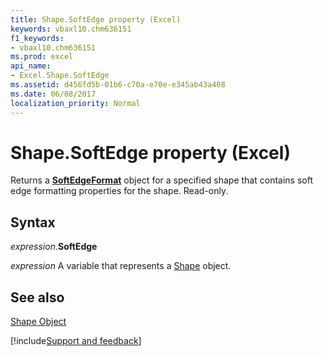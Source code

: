 ```yaml
---
title: Shape.SoftEdge property (Excel)
keywords: vbaxl10.chm636151
f1_keywords:
- vbaxl10.chm636151
ms.prod: excel
api_name:
- Excel.Shape.SoftEdge
ms.assetid: d456fd5b-01b6-c70a-e70e-e345ab43a408
ms.date: 06/08/2017
localization_priority: Normal
---
```



# Shape.SoftEdge property (Excel)

Returns a  **[SoftEdgeFormat](Office.SoftEdgeFormat.md)** object for a specified shape that contains soft edge formatting properties for the shape. Read-only.


## Syntax

_expression_.**SoftEdge**

_expression_ A variable that represents a [Shape](Excel.Shape.md) object.


## See also


[Shape Object](Excel.Shape.md)

[!include[Support and feedback](~/includes/feedback-boilerplate.md)]